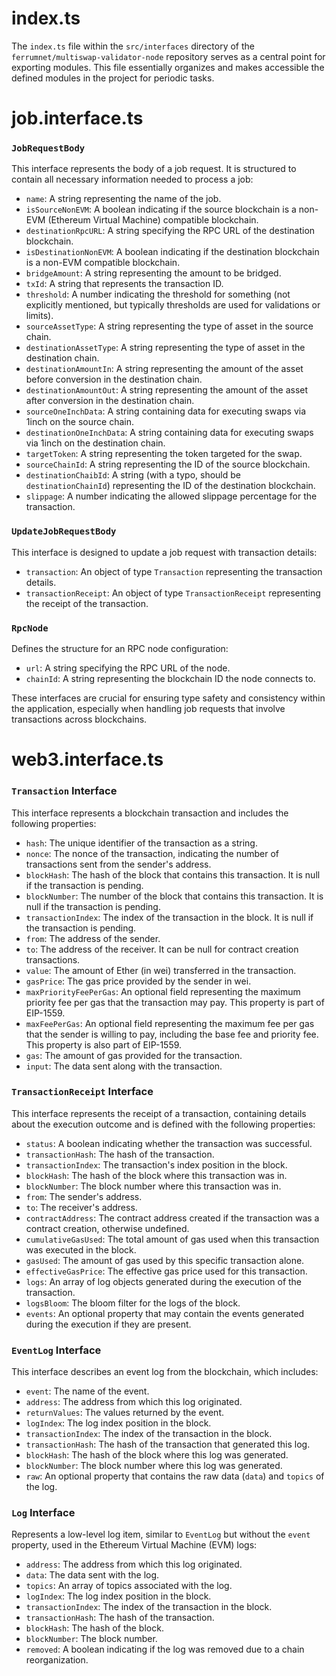 # index.ts

The `index.ts` file within the `src/interfaces` directory of the `ferrumnet/multiswap-validator-node` repository serves as a central point for exporting modules. This file essentially organizes and makes accessible the defined modules in the project for periodic tasks.

# job.interface.ts

### `JobRequestBody`

This interface represents the body of a job request. It is structured to contain all necessary information needed to process a job:

-   `name`: A string representing the name of the job.
-   `isSourceNonEVM`: A boolean indicating if the source blockchain is a non-EVM (Ethereum Virtual Machine) compatible blockchain.
-   `destinationRpcURL`: A string specifying the RPC URL of the destination blockchain.
-   `isDestinationNonEVM`: A boolean indicating if the destination blockchain is a non-EVM compatible blockchain.
-   `bridgeAmount`: A string representing the amount to be bridged.
-   `txId`: A string that represents the transaction ID.
-   `threshold`: A number indicating the threshold for something (not explicitly mentioned, but typically thresholds are used for validations or limits).
-   `sourceAssetType`: A string representing the type of asset in the source chain.
-   `destinationAssetType`: A string representing the type of asset in the destination chain.
-   `destinationAmountIn`: A string representing the amount of the asset before conversion in the destination chain.
-   `destinationAmountOut`: A string representing the amount of the asset after conversion in the destination chain.
-   `sourceOneInchData`: A string containing data for executing swaps via 1inch on the source chain.
-   `destinationOneInchData`: A string containing data for executing swaps via 1inch on the destination chain.
-   `targetToken`: A string representing the token targeted for the swap.
-   `sourceChainId`: A string representing the ID of the source blockchain.
-   `destinationChaibId`: A string (with a typo, should be `destinationChainId`) representing the ID of the destination blockchain.
-   `slippage`: A number indicating the allowed slippage percentage for the transaction.

### `UpdateJobRequestBody`

This interface is designed to update a job request with transaction details:

-   `transaction`: An object of type `Transaction` representing the transaction details.
-   `transactionReceipt`: An object of type `TransactionReceipt` representing the receipt of the transaction.

### `RpcNode`

Defines the structure for an RPC node configuration:

-   `url`: A string specifying the RPC URL of the node.
-   `chainId`: A string representing the blockchain ID the node connects to.

These interfaces are crucial for ensuring type safety and consistency within the application, especially when handling job requests that involve transactions across blockchains.

# web3.interface.ts

### `Transaction` Interface

This interface represents a blockchain transaction and includes the following properties:

-   `hash`: The unique identifier of the transaction as a string.
-   `nonce`: The nonce of the transaction, indicating the number of transactions sent from the sender's address.
-   `blockHash`: The hash of the block that contains this transaction. It is null if the transaction is pending.
-   `blockNumber`: The number of the block that contains this transaction. It is null if the transaction is pending.
-   `transactionIndex`: The index of the transaction in the block. It is null if the transaction is pending.
-   `from`: The address of the sender.
-   `to`: The address of the receiver. It can be null for contract creation transactions.
-   `value`: The amount of Ether (in wei) transferred in the transaction.
-   `gasPrice`: The gas price provided by the sender in wei.
-   `maxPriorityFeePerGas`: An optional field representing the maximum priority fee per gas that the transaction may pay. This property is part of EIP-1559.
-   `maxFeePerGas`: An optional field representing the maximum fee per gas that the sender is willing to pay, including the base fee and priority fee. This property is also part of EIP-1559.
-   `gas`: The amount of gas provided for the transaction.
-   `input`: The data sent along with the transaction.

### `TransactionReceipt` Interface

This interface represents the receipt of a transaction, containing details about the execution outcome and is defined with the following properties:

-   `status`: A boolean indicating whether the transaction was successful.
-   `transactionHash`: The hash of the transaction.
-   `transactionIndex`: The transaction's index position in the block.
-   `blockHash`: The hash of the block where this transaction was in.
-   `blockNumber`: The block number where this transaction was in.
-   `from`: The sender's address.
-   `to`: The receiver's address.
-   `contractAddress`: The contract address created if the transaction was a contract creation, otherwise undefined.
-   `cumulativeGasUsed`: The total amount of gas used when this transaction was executed in the block.
-   `gasUsed`: The amount of gas used by this specific transaction alone.
-   `effectiveGasPrice`: The effective gas price used for this transaction.
-   `logs`: An array of log objects generated during the execution of the transaction.
-   `logsBloom`: The bloom filter for the logs of the block.
-   `events`: An optional property that may contain the events generated during the execution if they are present.

### `EventLog` Interface

This interface describes an event log from the blockchain, which includes:

-   `event`: The name of the event.
-   `address`: The address from which this log originated.
-   `returnValues`: The values returned by the event.
-   `logIndex`: The log index position in the block.
-   `transactionIndex`: The index of the transaction in the block.
-   `transactionHash`: The hash of the transaction that generated this log.
-   `blockHash`: The hash of the block where this log was generated.
-   `blockNumber`: The block number where this log was generated.
-   `raw`: An optional property that contains the raw data (`data`) and `topics` of the log.

### `Log` Interface

Represents a low-level log item, similar to `EventLog` but without the `event` property, used in the Ethereum Virtual Machine (EVM) logs:

-   `address`: The address from which this log originated.
-   `data`: The data sent with the log.
-   `topics`: An array of topics associated with the log.
-   `logIndex`: The log index position in the block.
-   `transactionIndex`: The index of the transaction in the block.
-   `transactionHash`: The hash of the transaction.
-   `blockHash`: The hash of the block.
-   `blockNumber`: The block number.
-   `removed`: A boolean indicating if the log was removed due to a chain reorganization.